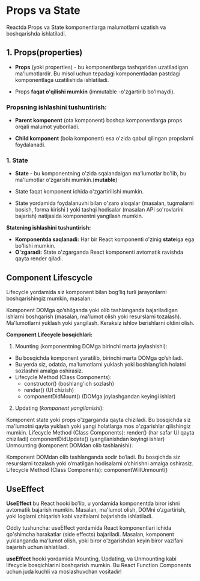 # Props va State

Reactda Props va State  komponentlarga malumotlarni uzatish va boshqarishda ishlatiladi. 

## 1. Props(properties)

- **Props**  (yoki properties) - bu komponentlarga tashqaridan uzatiladigan ma'lumotlardir. Bu misol uchun tepadagi komponentladan pastdagi komponentlaga uzatilishida ishlatiladi.

- Props **faqat o'qilishi mumkin** (immutable -o'zgartirib bo'lmaydi).



### **Propsning ishlashini tushuntirish:**

-  **Parent komponent** (ota komponent) boshqa komponentlarga props orqali malumot yuboriladi.

- **Child komponent** (bola komponent) esa o'zida qabul qilingan propslarni foydalanadi.


### 1. State

- **State -** bu komponentning o'zida sqalandaigan ma'lumotlar bo'lib, bu ma'lumotlar o'zgarishi mumkin.(**mutable**)

- State faqat komponent ichida o'zgartirilishi mumkin.

- State yordamida foydalanuvhi bilan o'zaro aloqalar (masalan, tugmalarni bosish, forma kirishi ) yoki tashqi hodisalar (masalan API so'rovlarini bajarish) natijasida komponentni yangilash mumkin.


**Statening ishlashini tushuntirish:**

- **Komponentda saqlanadi:** Har bir React komponenti o'zinig **state**iga ega bo'lishi mumkin.
- **O'zgaradi:** State o'zgarganda React komponenti avtomatik ravishda qayta render qiladi.



## Component Lifescycle 


Lifecycle yordamida siz komponent bilan bog‘liq turli jarayonlarni boshqarishingiz mumkin, masalan:

Komponent DOMga qo‘shilganda yoki olib tashlanganda bajariladigan ishlarni boshqarish (masalan, ma'lumot olish yoki resurslarni tozalash).
Ma'lumotlarni yuklash yoki yangilash.
Keraksiz ishlov berishlarni oldini olish.




**Component Lifecycle bosqichlari:**
1. Mounting (komponentning DOMga birinchi marta joylashishi):

 - Bu bosqichda komponent yaratilib, birinchi marta DOMga qo‘shiladi.
 - Bu yerda siz, odatda, ma'lumotlarni yuklash yoki boshlang‘ich holatni sozlashni amalga oshirasiz.
- Lifecycle Method (Class Components):
   - constructor() (boshlang'ich sozlash)
   -  render() (UI chizish)
   -   componentDidMount() (DOMga joylashgandan keyingi ishlar)
2. Updating (*komponent yangilanishi*):

Komponent state yoki props o'zgarganda qayta chiziladi.
Bu bosqichda siz ma'lumotni qayta yuklash yoki yangi holatlarga mos o'zgarishlar qilishingiz mumkin.
Lifecycle Method (Class Components):
render() (har safar UI qayta chiziladi)
componentDidUpdate() (yangilanishdan keyingi ishlar)
Unmounting (komponent DOMdan olib tashlanishi):

Komponent DOMdan olib tashlanganda sodir bo‘ladi.
Bu bosqichda siz resurslarni tozalash yoki o‘rnatilgan hodisalarni o‘chirishni amalga oshirasiz.
Lifecycle Method (Class Components):
componentWillUnmount()



## UseEffect


**UseEffect** bu React hooki bo‘lib, u yordamida komponentda biror ishni avtomatik bajarish mumkin. Masalan, ma'lumot olish, DOMni o‘zgartirish, yoki loglarni chiqarish kabi vazifalarni bajarishda ishlatiladi.

Oddiy tushuncha:
useEffect yordamida React komponentlari ichida qo'shimcha harakatlar (side effects) bajariladi.
Masalan, komponent yuklanganda ma'lumot olish, yoki biror o'zgarishdan keyin biror vazifani bajarish uchun ishlatiladi.


**useEffect** hooki yordamida Mounting, Updating, va Unmounting kabi lifecycle bosqichlarini boshqarish mumkin. Bu React Function Components uchun juda kuchli va moslashuvchan vositadir!


